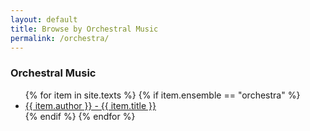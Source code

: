 ```yaml
---
layout: default
title: Browse by Orchestral Music
permalink: /orchestra/
---
```


<div class="toc">
   
 <h3>Orchestral Music</h3>
    <ul class="texts">
    {% for item in site.texts %}
      {% if item.ensemble == "orchestra" %}
          <li class="text-author.text-title">
          <a href="{{ site.baseurl }}{{ item.url }}">
        {{ item.author }} -
         {{ item.title }}
              </a>
    </li>
      {% endif %}
    {% endfor %}
  </ul>
    
</div>
